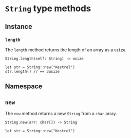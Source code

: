 # ```String``` type methods

## Instance
### ```length```
The ```length``` method returns the length of an array as a ```usize```.

```String.length(self: String) -> usize```

```
let str = String::new("Kestrel")
str.length() // == 3usize
```

## Namespace
## ```new```
The ```new``` method returns a new ```String``` from a ```char``` array. 

```String.new(arr: char[]) -> String```

```
let str = String::new("Kestrel")
```